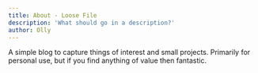 ```yaml
---
title: About - Loose File
description: 'What should go in a description?'
author: Olly
---
```


A simple blog to capture things of interest and small projects.
Primarily for personal use, but if you find anything of value then fantastic.